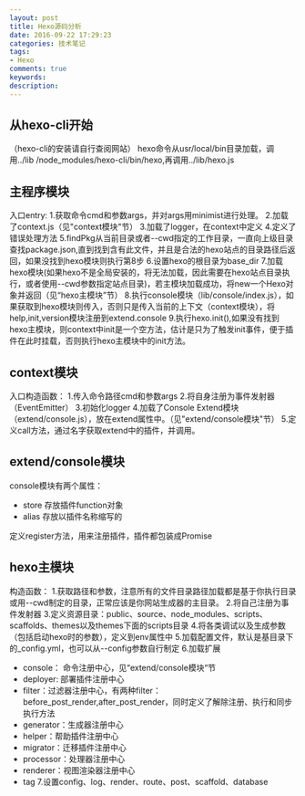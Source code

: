 ```yaml
---
layout: post
title: Hexo源码分析
date: 2016-09-22 17:29:23
categories: 技术笔记
tags:
- Hexo
comments: true
keywords:
description:
---
```


## 从hexo-cli开始
（hexo-cli的安装请自行查阅网站）
hexo命令从usr/local/bin目录加载，调用../lib
/node_modules/hexo-cli/bin/hexo,再调用../lib/hexo.js

## 主程序模块
入口entry:
1.获取命令cmd和参数args，并对args用minimist进行处理。
2.加载了context.js（见"context模块"节）
3.加载了logger，在context中定义
4.定义了错误处理方法
5.findPkg从当前目录或者--cwd指定的工作目录，一直向上级目录查找package.json,直到找到含有此文件，并且是合法的hexo站点的目录路径后返回，如果没找到hexo模块则执行第8步
6.设置hexo的根目录为base_dir
7.加载hexo模块(如果hexo不是全局安装的，将无法加载，因此需要在hexo站点目录执行，或者使用--cwd参数指定站点目录)，若主模块加载成功，将new一个Hexo对象并返回（见“hexo主模块”节）
8.执行console模块（lib/console/index.js），如果获取到hexo模块则传入，否则只是传入当前的上下文（context模块），将help,init,version模块注册到extend.console
9.执行hexo.init(),如果没有找到hexo主模块，则context中init是一个空方法，估计是只为了触发init事件，便于插件在此时挂载，否则执行hexo主模块中的init方法。

## context模块
入口构造函数：
1.传入命令路径cmd和参数args
2.将自身注册为事件发射器（EventEmitter）
3.初始化logger
4.加载了Console Extend模块（extend/console.js），放在extend属性中。（见"extend/console模块"节）
5.定义call方法，通过名字获取extend中的插件，并调用。

## extend/console模块

console模块有两个属性：
- store 存放插件function对象
- alias 存放以插件名称缩写的

定义register方法，用来注册插件，插件都包装成Promise

## hexo主模块
构造函数：
1.获取路径和参数，注意所有的文件目录路径加载都是基于你执行目录或用--cwd制定的目录，正常应该是你网站生成器的主目录。
2.将自己注册为事件发射器
3.定义资源目录：public、source、node_modules、scripts、scaffolds、themes以及themes下面的scripts目录
4.将各类调试以及生成参数（包括启动hexo时的参数），定义到env属性中
5.加载配置文件，默认是基目录下的_config.yml，也可以从--config参数自行制定
6.加载扩展
  - console： 命令注册中心，见“extend/console模块“节
  - deployer: 部署插件注册中心
  - filter：过滤器注册中心，有两种filter：before_post_render,after_post_render，同时定义了解除注册、执行和同步执行方法
  - generator：生成器注册中心
  - helper：帮助插件注册中心
  - migrator：迁移插件注册中心
  - processor：处理器注册中心
  - renderer：视图渲染器注册中心
  - tag
7.设置config、log、render、route、post、scaffold、database

